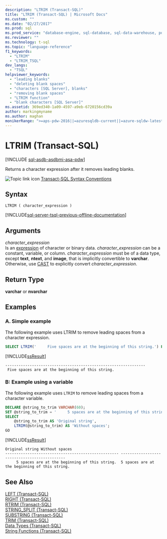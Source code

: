 ```yaml
---
description: "LTRIM (Transact-SQL)"
title: "LTRIM (Transact-SQL) | Microsoft Docs"
ms.custom: ""
ms.date: "02/27/2017"
ms.prod: sql
ms.prod_service: "database-engine, sql-database, sql-data-warehouse, pdw"
ms.reviewer: ""
ms.technology: t-sql
ms.topic: "language-reference"
f1_keywords: 
  - "LTRIM"
  - "LTRIM_TSQL"
dev_langs: 
  - "TSQL"
helpviewer_keywords: 
  - "leading blanks"
  - "deleting blank spaces"
  - "characters [SQL Server], blanks"
  - "removing blank spaces"
  - "LTRIM function"
  - "blank characters [SQL Server]"
ms.assetid: 369ed340-1a09-4597-a9eb-6720156cd39a
author: markingmyname
ms.author: maghan
monikerRange: ">=aps-pdw-2016||=azuresqldb-current||=azure-sqldw-latest||>=sql-server-2016||=sqlallproducts-allversions||>=sql-server-linux-2017||=azuresqldb-mi-current"
---
```

# LTRIM (Transact-SQL)
[!INCLUDE [sql-asdb-asdbmi-asa-pdw](../../includes/applies-to-version/sql-asdb-asdbmi-asa-pdw.md)]

  Returns a character expression after it removes leading blanks.  
  
 ![Topic link icon](../../database-engine/configure-windows/media/topic-link.gif "Topic link icon") [Transact-SQL Syntax Conventions](../../t-sql/language-elements/transact-sql-syntax-conventions-transact-sql.md)  
  
## Syntax  
  
```syntaxsql
LTRIM ( character_expression )  
```  
  
[!INCLUDE[sql-server-tsql-previous-offline-documentation](../../includes/sql-server-tsql-previous-offline-documentation.md)]

## Arguments
 *character_expression*  
 Is an [expression](../../t-sql/language-elements/expressions-transact-sql.md) of character or binary data. *character_expression* can be a constant, variable, or column. *character_expression* must be of a data type, except **text**, **ntext**, and **image**, that is implicitly convertible to **varchar**. Otherwise, use [CAST](../../t-sql/functions/cast-and-convert-transact-sql.md) to explicitly convert *character_expression*.  
  
## Return Type  
 **varchar** or **nvarchar**  
  
## Examples  

### A. Simple example   

 The following example uses LTRIM to remove leading spaces from a character expression.  
  
```sql  
SELECT LTRIM('     Five spaces are at the beginning of this string.') FROM sys.databases;  
```  
  
 [!INCLUDE[ssResult](../../includes/ssresult-md.md)]  
  
 ```
 ---------------------------------------------------------------  
  Five spaces are at the beginning of this string.
  ```  

### B: Example using a variable   
  
 The following example uses `LTRIM` to remove leading spaces from a character variable.  
  
```sql  
DECLARE @string_to_trim VARCHAR(60);  
SET @string_to_trim = '     5 spaces are at the beginning of this string.';  
SELECT 
    @string_to_trim AS 'Original string',
    LTRIM(@string_to_trim) AS 'Without spaces';  
GO  
```  
  
 [!INCLUDE[ssResult](../../includes/ssresult-md.md)]  
  
```  
Original string	Without spaces
--------------------------------------------------- ---------------------------------------------
     5 spaces are at the beginning of this string.	5 spaces are at the beginning of this string.
```  
  
## See Also  
 [LEFT &#40;Transact-SQL&#41;](../../t-sql/functions/left-transact-sql.md)  
 [RIGHT &#40;Transact-SQL&#41;](../../t-sql/functions/right-transact-sql.md)  
 [RTRIM &#40;Transact-SQL&#41;](../../t-sql/functions/rtrim-transact-sql.md)  
 [STRING_SPLIT &#40;Transact-SQL&#41;](../../t-sql/functions/string-split-transact-sql.md)  
 [SUBSTRING &#40;Transact-SQL&#41;](../../t-sql/functions/substring-transact-sql.md)  
 [TRIM &#40;Transact-SQL&#41;](../../t-sql/functions/trim-transact-sql.md)  
 [Data Types &#40;Transact-SQL&#41;](../../t-sql/data-types/data-types-transact-sql.md)   
 [String Functions &#40;Transact-SQL&#41;](../../t-sql/functions/string-functions-transact-sql.md)  
  
  


